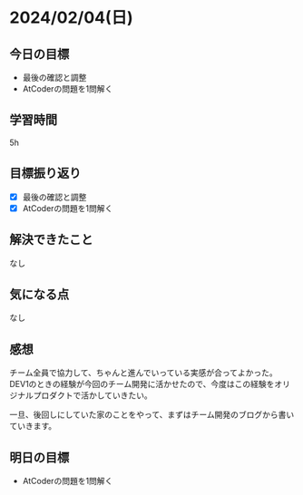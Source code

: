 # 2024/02/04(日)

## 今日の目標
* 最後の確認と調整
* AtCoderの問題を1問解く

## 学習時間
5h

## 目標振り返り
* [x] 最後の確認と調整
* [x] AtCoderの問題を1問解く

## 解決できたこと
なし

## 気になる点
なし

## 感想
チーム全員で協力して、ちゃんと進んでいっている実感が合ってよかった。DEV1のときの経験が今回のチーム開発に活かせたので、今度はこの経験をオリジナルプロダクトで活かしていきたい。

一旦、後回しにしていた家のことをやって、まずはチーム開発のブログから書いていきます。

## 明日の目標
* AtCoderの問題を1問解く